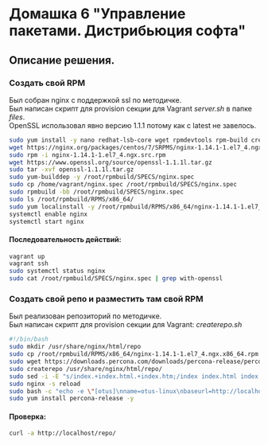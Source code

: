 # Домашка 6 "Управление пакетами. Дистрибьюция софта"
## Описание решения.
### Cоздать свой RPM
Был собран nginx с поддержкой ssl по методичке.  
Был написан скрипт для provision секции для Vagrant _server.sh_ в папке _files_.  
OpenSSL использовал явно версию 1.1.1 потому как с latest не завелось.
```sh
sudo yum install -y nano redhat-lsb-core wget rpmdevtools rpm-build createrepo yum-utils gcc
wget https://nginx.org/packages/centos/7/SRPMS/nginx-1.14.1-1.el7_4.ngx.src.rpm
sudo rpm -i nginx-1.14.1-1.el7_4.ngx.src.rpm
wget https://www.openssl.org/source/openssl-1.1.1l.tar.gz
sudo tar -xvf openssl-1.1.1l.tar.gz
sudo yum-builddep -y /root/rpmbuild/SPECS/nginx.spec
sudo cp /home/vagrant/nginx.spec /root/rpmbuild/SPECS/nginx.spec
sudo rpmbuild -bb /root/rpmbuild/SPECS/nginx.spec
sudo ls /root/rpmbuild/RPMS/x86_64/
sudo yum localinstall -y /root/rpmbuild/RPMS/x86_64/nginx-1.14.1-1.el7_4.ngx.x86_64.rpm
systemctl enable nginx
systemctl start nginx
```
#### Последовательность действий:

```sh
vagrant up
vagrant ssh
sudo systemctl status nginx
sudo cat /root/rpmbuild/SPECS/nginx.spec | grep with-openssl
```

### Cоздать свой репо и разместить там свой RPM
Был реализован репозиторий по методичке.  
Был написан скрипт для provision секции для Vagrant: _createrepo.sh_
```sh
#!/bin/bash
sudo mkdir /usr/share/nginx/html/repo
sudo cp /root/rpmbuild/RPMS/x86_64/nginx-1.14.1-1.el7_4.ngx.x86_64.rpm /usr/share/nginx/html/repo/
sudo wget https://downloads.percona.com/downloads/percona-release/percona-release-1.0-9/redhat/percona-release-1.0-9.noarch.rpm -O /usr/share/nginx/html/repo/percona-release-1.0-9.noarch.rpm
sudo createrepo /usr/share/nginx/html/repo/
sudo sed -i -E "s/index.+index.html.+index.htm;/index index.html index.htm;\n        autoindex on;/"  /etc/nginx/conf.d/default.conf
sudo nginx -s reload
sudo bash -c "echo -e \"[otus]\nname=otus-linux\nbaseurl=http://localhost/repo\ngpgcheck=0\nenabled=1\" >> /etc/yum.repos.d/otus.repo"
sudo yum install percona-release -y
```

#### Проверка:

```sh
curl -a http://localhost/repo/
```